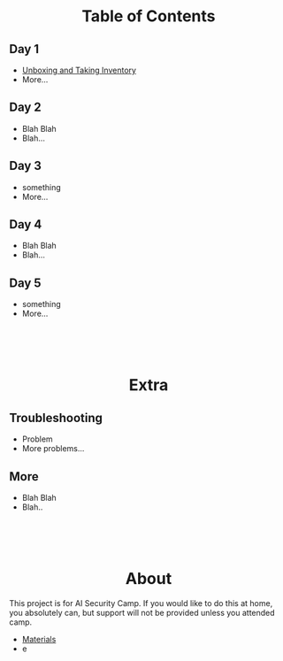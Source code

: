 <h1 align=center>Table of Contents</h1>

<h2>Day 1</h2>

- [Unboxing and Taking Inventory](/instructions/day-1/unboxing.md)
- More...

<h2>Day 2</h2>

- Blah Blah
- Blah...

<h2>Day 3</h2>

- something
- More...

<h2>Day 4</h2>

- Blah Blah
- Blah...

<h2>Day 5</h2>

- something
- More...

<br><br><br>

<h1 align=center>Extra</h1>

<h2>Troubleshooting</h2>

- Problem
- More problems...

<h2>More</h2>

- Blah Blah
- Blah..

<br><br><br>

<h1 align=center>About</h1>

This project is for AI Security Camp. If you would like to do this at home, you absolutely can, but support will not be provided unless you attended camp.
- [Materials](/about/materials.md)
- e

